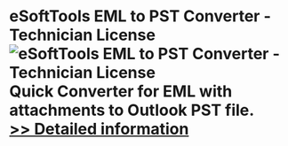 # eSoftTools EML to PST Converter - Technician License<br />![eSoftTools EML to PST Converter - Technician License](https://mycommerce.akamaized.net/api/pimages/P300878242/BIG/300878242.PNG)<br />Quick Converter for EML with attachments to Outlook PST file.<br />[>> Detailed information](https://secure.shareit.com/shareit/product.html?productid=300878242&affiliateid=200057808)